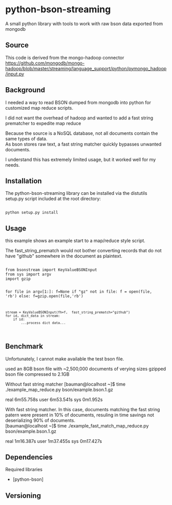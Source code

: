 # python-bson-streaming
A small python library with tools to work with raw bson data exported from mongodb

## Source
This code is derived from the mongo-hadoop connector
https://github.com/mongodb/mongo-hadoop/blob/master/streaming/language_support/python/pymongo_hadoop/input.py


## Background
I needed a way to read BSON dumped from mongodb into python for customized map reduce scripts.

I did not want the overhead of hadoop and wanted to add a fast string prematcher to expedite map reduce

Because the source is a NoSQL database, not all documents contain the same types of data.  
As bson stores raw text, a fast string matcher quickly bypasses unwanted documents. 

I understand this has extremely limited usage, but it worked well for my needs.

## Installation

The python-bson-streaming library can be installed via the distutils setup.py script
included at the root directory:

<code>
python setup.py install
</code>

## Usage

this example shows an example start to a map/reduce style script.  

The fast_string_prematch would not bother converting records that do not have "github" 
somewhere in the document as plaintext.

<code>
from bsonstream import KeyValueBSONInput
from sys import argv
import gzip

for file in argv[1:]:
    f=None
    if "gz" not in file:
        f = open(file, 'rb')
    else:
        f=gzip.open(file,'rb')

    stream = KeyValueBSONInput(fh=f,  fast_string_prematch="github")
    for id, dict_data in stream:
        if id:
            ...process dict_data...

</code>


## Benchmark
Unfortunately, I cannot make available the test bson file.

used an 8GB bson file with ~2,500,000 documents of verying sizes
gzipped bson file compressed to 2.1GB


Without fast string matcher
[bauman@localhost ~]$ time ./example_map_reduce.py bson/example.bson.1.gz
 
real    6m55.758s
user    6m53.541s
sys     0m1.952s


With fast string matcher.  In this case, documents matching the fast string patern were present in 10% of documents, resuling in time savings not deserializing 90% of documents.  
[bauman@localhost ~]$ time ./example_fast_match_map_reduce.py bson/example.bson.1.gz  

real    1m16.387s
user    1m37.455s
sys     0m17.427s




## Dependencies

Required libraries
* [python-bson] 


## Versioning


